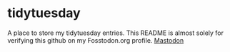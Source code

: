 # tidytuesday
A place to store my tidytuesday entries. This README is almost solely for verifying this github on my Fosstodon.org profile.
<a rel="me" href="https://fosstodon.org/@deaconlincoln">Mastodon</a>
